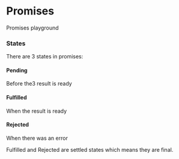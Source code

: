 # Promises
Promises playground

### States
There are 3 states in promises: 

#### Pending
Before the3 result is ready
#### Fulfilled
When the result is ready
#### Rejected
When there was an error

Fulfilled and Rejected are settled states which means they are final. 

